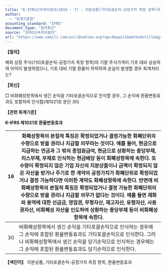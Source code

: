 ```yaml
---
title: "K-IFRS신속처리질의(2019 - 7) - 지분상품(기타포괄손익-공정가치 측정 항목)의 환율변동효과의 회계처리"
author:
  - "회계기준원"
acounting_standard: "IFRS"
document_type: "질의회신"
source: "IFRS신속처리질의"
url: "https://www.samili.com/acc/QnaView.asp?op=3&op2=1&method=title&group=2124-15;1&orgcode=3&searchword=&page=43&code=K%2DIFRS%EC%8B%A0%EC%86%8D%EC%B2%98%EB%A6%AC%EC%A7%88%EC%9D%98%2D7%3A201901"
---
```

**【질의】**

  

해외 상장 주식(기타포괄손익-공정가치 측정 항목)의 기말 주식가격이 기초 대비 상승하여 이익이 발생하였으나, 기초 대비 기말 환율이 하락하여 손실이 발생할 경우 회계처리는?

  
  

**【회신】**

  

□ 비화폐성항목에서 생긴 손익을 기타포괄손익으로 인식할 경우, 그 손익에 환율변동효과도 포함하여 인식함(제1021호 문단 30)

  
  

**【관련 회계기준】**

  

**K-IFRS 제1021호 환율변동효과**

| 16 | 화폐성항목의 본질적 특징은 확정되었거나 결정가능한 화폐단위의 수량으로 받을 권리나 지급할 의무라는 것이다. 예를 들어, 현금으로 지급하는 연금과 그 밖의 종업원급여, 현금으로 상환하는 충당부채, 리스부채, 부채로 인식하는 현금배당 등이 화폐성항목에 속한다. 또 수량이 확정되지 않은 기업 자신의 지분상품이나 금액이 확정되지 않은 자산을 받거나 주기로 한 계약의 공정가치가 화폐단위로 확정되었거나 결정 가능하다면 이러한 계약도 화폐성항목에 속한다. 반면에 비화폐성항목의 본질적 특징은 확정되었거나 결정 가능한 화폐단위의 수량으로 받을 권리나 지급할 의무가 없다는 것이다. 예를 들면 재화와 용역에 대한 선급금, 영업권, 무형자산, 재고자산, 유형자산, 사용권자산, 비화폐성 자산을 인도하여 상환하는 충당부채 등이 비화폐성항목에 속한다. |
| --- | --- |
| 30 | 비화폐성항목에서 생긴 손익을 기타포괄손익으로 인식하는 경우에 그 손익에 포함된 환율변동효과도 기타포괄손익으로 인식한다. 그러나 비화폐성항목에서 생긴 손익을 당기손익으로 인식하는 경우에는 그 손익에 포함된 환율변동효과도 당기손익으로 인식한다. |

  
  

**【색인어】** 지분상품, 기타포괄손익-공정가치 측정 항목, 환율변동효과
